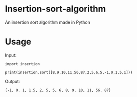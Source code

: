 # Insertion-sort-algorithm
An insertion sort algorithm made in Python

# Usage
Input: 

`import insertion`

`print(insertion.sort([8,9,10,11,56,87,2,5,6,5,-1,0,1.5,1]))`

Output:

`[-1, 0, 1, 1.5, 2, 5, 5, 6, 8, 9, 10, 11, 56, 87]`

